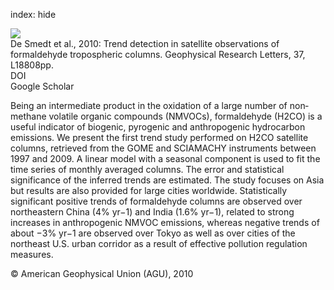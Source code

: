index: hide

<div class="Citation">
    <div class="Citation-thumb CitationThumb-linked"  data-href="https://doi.org/10.1029/2010gl044245">
      <img src="https://static.claimspace.cloud/climate-study-static/refs/thumbs/2/De_Smedt_et_al_2010-thumb.png" />
    </div>

  <div class="Citation-body">
    <div class="Citation-text">De Smedt et al., 2010: Trend detection in satellite observations of formaldehyde tropospheric columns. <span class="Article-journal">Geophysical Research Letters, </span><span class="Article-volume">37, </span>L18808pp.</div>
    <div class="Citation-links">
      <div class="CitationLink" data-href="https://doi.org/10.1029/2010gl044245">
        <div class="CitationLink-icon CitationLink-Doi"></div>
        <div class="CitationLink-text">DOI</div>
      </div>
      <div class="CitationLink" data-href="https://scholar.google.com/scholar?q=10.1029/2010gl044245">
        <div class="CitationLink-icon CitationLink-Scholar"></div>
        <div class="CitationLink-text">Google Scholar</div>
      </div>
    </div>
  </div>
</div>

Being an intermediate product in the oxidation of a large number of non‐methane volatile organic compounds (NMVOCs), formaldehyde (H2CO) is a useful indicator of biogenic, pyrogenic and anthropogenic hydrocarbon emissions. We present the first trend study performed on H2CO satellite columns, retrieved from the GOME and SCIAMACHY instruments between 1997 and 2009. A linear model with a seasonal component is used to fit the time series of monthly averaged columns. The error and statistical significance of the inferred trends are estimated. The study focuses on Asia but results are also provided for large cities worldwide. Statistically significant positive trends of formaldehyde columns are observed over northeastern China (4% yr−1) and India (1.6% yr−1), related to strong increases in anthropogenic NMVOC emissions, whereas negative trends of about −3% yr−1 are observed over Tokyo as well as over cities of the northeast U.S. urban corridor as a result of effective pollution regulation measures.

<div class="Citation-copy">
&copy; American Geophysical Union (AGU), 2010
</div>